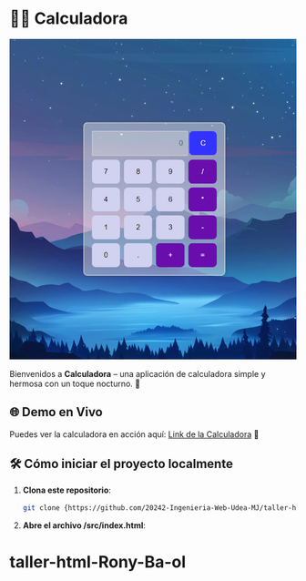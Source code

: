 ﻿# 🌌✨ Calculadora

![Calculadora](app.png)

Bienvenidos a **Calculadora** – una aplicación de calculadora simple y hermosa con un toque nocturno. 🌙

## 🌐 Demo en Vivo

Puedes ver la calculadora en acción aquí: [Link de la Calculadora](https://delightful-hill-040df621e.5.azurestaticapps.net/) 🚀

## 🛠️ Cómo iniciar el proyecto localmente

1. **Clona este repositorio**:
   ```bash
   git clone {https://github.com/20242-Ingenieria-Web-Udea-MJ/taller-html-Rony-Ba-ol}
   ```
2. **Abre el archivo /src/index.html**:
# taller-html-Rony-Ba-ol
